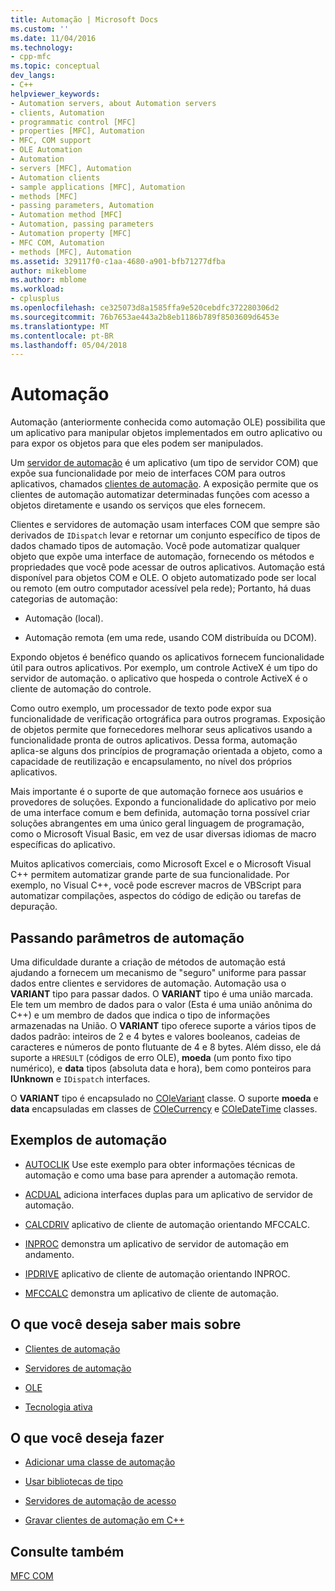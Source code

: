 ```yaml
---
title: Automação | Microsoft Docs
ms.custom: ''
ms.date: 11/04/2016
ms.technology:
- cpp-mfc
ms.topic: conceptual
dev_langs:
- C++
helpviewer_keywords:
- Automation servers, about Automation servers
- clients, Automation
- programmatic control [MFC]
- properties [MFC], Automation
- MFC, COM support
- OLE Automation
- Automation
- servers [MFC], Automation
- Automation clients
- sample applications [MFC], Automation
- methods [MFC]
- passing parameters, Automation
- Automation method [MFC]
- Automation, passing parameters
- Automation property [MFC]
- MFC COM, Automation
- methods [MFC], Automation
ms.assetid: 329117f0-c1aa-4680-a901-bfb71277dfba
author: mikeblome
ms.author: mblome
ms.workload:
- cplusplus
ms.openlocfilehash: ce325073d8a1585ffa9e520cebdfc372280306d2
ms.sourcegitcommit: 76b7653ae443a2b8eb1186b789f8503609d6453e
ms.translationtype: MT
ms.contentlocale: pt-BR
ms.lasthandoff: 05/04/2018
---
```

# <a name="automation"></a>Automação
Automação (anteriormente conhecida como automação OLE) possibilita que um aplicativo para manipular objetos implementados em outro aplicativo ou para expor os objetos para que eles podem ser manipulados.  
  
 Um [servidor de automação](../mfc/automation-servers.md) é um aplicativo (um tipo de servidor COM) que expõe sua funcionalidade por meio de interfaces COM para outros aplicativos, chamados [clientes de automação](../mfc/automation-clients.md). A exposição permite que os clientes de automação automatizar determinadas funções com acesso a objetos diretamente e usando os serviços que eles fornecem.  
  
 Clientes e servidores de automação usam interfaces COM que sempre são derivados de `IDispatch` levar e retornar um conjunto específico de tipos de dados chamado tipos de automação. Você pode automatizar qualquer objeto que expõe uma interface de automação, fornecendo os métodos e propriedades que você pode acessar de outros aplicativos. Automação está disponível para objetos COM e OLE. O objeto automatizado pode ser local ou remoto (em outro computador acessível pela rede); Portanto, há duas categorias de automação:  
  
-   Automação (local).  
  
-   Automação remota (em uma rede, usando COM distribuída ou DCOM).  
  
 Expondo objetos é benéfico quando os aplicativos fornecem funcionalidade útil para outros aplicativos. Por exemplo, um controle ActiveX é um tipo do servidor de automação. o aplicativo que hospeda o controle ActiveX é o cliente de automação do controle.  
  
 Como outro exemplo, um processador de texto pode expor sua funcionalidade de verificação ortográfica para outros programas. Exposição de objetos permite que fornecedores melhorar seus aplicativos usando a funcionalidade pronta de outros aplicativos. Dessa forma, automação aplica-se alguns dos princípios de programação orientada a objeto, como a capacidade de reutilização e encapsulamento, no nível dos próprios aplicativos.  
  
 Mais importante é o suporte de que automação fornece aos usuários e provedores de soluções. Expondo a funcionalidade do aplicativo por meio de uma interface comum e bem definida, automação torna possível criar soluções abrangentes em uma único geral linguagem de programação, como o Microsoft Visual Basic, em vez de usar diversas idiomas de macro específicas do aplicativo.  
  
 Muitos aplicativos comerciais, como Microsoft Excel e o Microsoft Visual C++ permitem automatizar grande parte de sua funcionalidade. Por exemplo, no Visual C++, você pode escrever macros de VBScript para automatizar compilações, aspectos do código de edição ou tarefas de depuração.  
  
##  <a name="_core_passing_parameters_in_automation"></a> Passando parâmetros de automação  
 Uma dificuldade durante a criação de métodos de automação está ajudando a fornecem um mecanismo de "seguro" uniforme para passar dados entre clientes e servidores de automação. Automação usa o **VARIANT** tipo para passar dados. O **VARIANT** tipo é uma união marcada. Ele tem um membro de dados para o valor (Esta é uma união anônima do C++) e um membro de dados que indica o tipo de informações armazenadas na União. O **VARIANT** tipo oferece suporte a vários tipos de dados padrão: inteiros de 2 e 4 bytes e valores booleanos, cadeias de caracteres e números de ponto flutuante de 4 e 8 bytes. Além disso, ele dá suporte a `HRESULT` (códigos de erro OLE), **moeda** (um ponto fixo tipo numérico), e **data** tipos (absoluta data e hora), bem como ponteiros para **IUnknown**  e `IDispatch` interfaces.  
  
 O **VARIANT** tipo é encapsulado no [COleVariant](../mfc/reference/colevariant-class.md) classe. O suporte **moeda** e **data** encapsuladas em classes de [COleCurrency](../mfc/reference/colecurrency-class.md) e [COleDateTime](../atl-mfc-shared/reference/coledatetime-class.md) classes.  
  
## <a name="automation-samples"></a>Exemplos de automação  
  
-   [AUTOCLIK](../visual-cpp-samples.md) Use este exemplo para obter informações técnicas de automação e como uma base para aprender a automação remota.  
  
-   [ACDUAL](../visual-cpp-samples.md) adiciona interfaces duplas para um aplicativo de servidor de automação.  
  
-   [CALCDRIV](../visual-cpp-samples.md) aplicativo de cliente de automação orientando MFCCALC.  
  
-   [INPROC](../visual-cpp-samples.md) demonstra um aplicativo de servidor de automação em andamento.  
  
-   [IPDRIVE](../visual-cpp-samples.md) aplicativo de cliente de automação orientando INPROC.  
  
-   [MFCCALC](../visual-cpp-samples.md) demonstra um aplicativo de cliente de automação.  
  
## <a name="what-do-you-want-to-know-more-about"></a>O que você deseja saber mais sobre  
  
-   [Clientes de automação](../mfc/automation-clients.md)  
  
-   [Servidores de automação](../mfc/automation-servers.md)  
  
-   [OLE](../mfc/ole-in-mfc.md)  
  
-   [Tecnologia ativa](../mfc/mfc-com.md)  
  
## <a name="what-do-you-want-to-do"></a>O que você deseja fazer  
  
-   [Adicionar uma classe de automação](../mfc/automation-servers.md)  
  
-   [Usar bibliotecas de tipo](../mfc/automation-clients-using-type-libraries.md)  
   
-   [Servidores de automação de acesso](../mfc/automation-servers.md)  
  
-   [Gravar clientes de automação em C++](../mfc/automation-clients.md)  
  
## <a name="see-also"></a>Consulte também  
 [MFC COM](../mfc/mfc-com.md)
